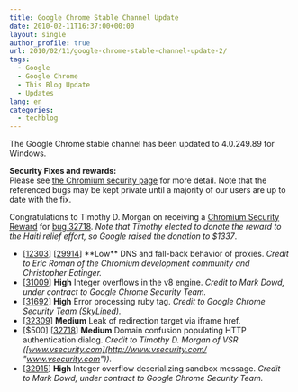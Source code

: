 ```yaml
---
title: Google Chrome Stable Channel Update
date: 2010-02-11T16:37:00+00:00
layout: single
author_profile: true
url: 2010/02/11/google-chrome-stable-channel-update-2/
tags:
  - Google
  - Google Chrome
  - This Blog Update
  - Updates
lang: en
categories: 
  - techblog
---
```

The Google Chrome stable channel has been updated to 4.0.249.89 for Windows.

**Security Fixes and rewards:**  
Please see [the Chromium security page](http://sites.google.com/a/chromium.org/dev/Home/chromium-security "the Chromium security page") for more detail. Note that the referenced bugs may be kept private until a majority of our users are up to date with the fix.

Congratulations to Timothy D. Morgan on receiving a [Chromium Security Reward](http://blog.chromium.org/2010/01/encouraging-more-chromium-security.html "Chromium Security Reward") for [bug 32718](http://code.google.com/p/chromium/issues/detail?id=32718 "bug 32718"). _Note that Timothy elected to donate the reward to the Haiti relief effort, so Google raised the donation to $1337_.

* \[[12303](http://code.google.com/p/chromium/issues/detail?id=12303 "12303")\] \[[29914](http://code.google.com/p/chromium/issues/detail?id=29914 "29914")\] \*\*Low\*\* DNS and fall-back behavior of proxies. _Credit to Eric Roman of the Chromium development community and Christopher Eatinger._ 
* \[[31009](http://code.google.com/p/chromium/issues/detail?id=31009 "31009")\] **High** Integer overflows in the v8 engine. _Credit to Mark Dowd, under contract to Google Chrome Security Team._ 
* \[[31692](http://code.google.com/p/chromium/issues/detail?id=31692 "31692")\] **High** Error processing ruby tag. _Credit to Google Chrome Security Team (SkyLined)._ 
* \[[32309](http://code.google.com/p/chromium/issues/detail?id=32309 "32309")\] **Medium** Leak of redirection target via iframe href.
* \[$500\] \[[32718](http://code.google.com/p/chromium/issues/detail?id=32718 "32718")\] **Medium** Domain confusion populating HTTP authentication dialog. _Credit to Timothy D. Morgan of VSR ([www.vsecurity.com](http://www.vsecurity.com/ "www.vsecurity.com"))._ 
* \[[32915](http://code.google.com/p/chromium/issues/detail?id=32915 "32915")\] **High** Integer overflow deserializing sandbox message. _Credit to Mark Dowd, under contract to Google Chrome Security Team._
